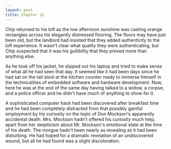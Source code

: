 ```yaml
---
layout: post
title: Chapter 12
---
```


Chip returned to his loft as the low afternoon sunshine was casting orange
rectangles across his elegantly distressed flooring.  The floors may have just
been old, but the landlord had insisted that they added authenticity to the
loft experience.  It wasn't clear what quality they were authenticating, but
Chip suspected that it was his gullibility that they proved more than anything
else.

As he took off his jacket, he slipped out his laptop and tried to make sense
of what all he had seen that day.  It seemed like it had been days since he
had sat on the tall stool at the kitchen counter ready to immerse himself in
the technicalities of embedded software and hardware development.  Now, here
he was at the end of the same day having talked to a widow, a corpse, and a
police officer and he didn't have much of anything to show for it.

A sophisticated computer hack had been discovered after breakfast time and
he had been completely distracted from that possibly gainful employment by his
curiosity on the topic of Don Mockson's apparently accidental death.  Mrs.
Mockson hadn't offered his curiosity much help, apart from her skepticism
about Mr. Mockson's emotional state at the time of his death.  The morgue
hadn't been nearly as revealing as it had been disturbing.  He had hoped for a
dramatic revelation of an undiscovered wound, but all he had found was a
slight discoloration.
